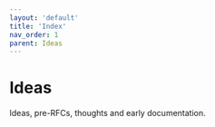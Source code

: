 ```yaml
---
layout: 'default'
title: 'Index'
nav_order: 1
parent: Ideas
---
```


# Ideas

Ideas, pre-RFCs, thoughts and early documentation.
